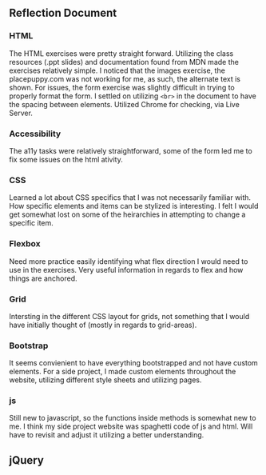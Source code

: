 ## Reflection Document

### HTML

The HTML exercises were pretty straight forward. Utilizing the class resources (.ppt slides) and documentation found from MDN made the exercises relatively simple. I noticed that the images exercise, the placepuppy.com was not working for me, as such, the alternate text is shown. For issues, the form exercise was slightly difficult in trying to properly format the form. I settled on utilizing `<br>` in the document to have the spacing between elements. Utilized Chrome for checking, via Live Server.

### Accessibility

The a11y tasks were relatively straightforward, some of the form led me to fix some issues on the html ativity.

### CSS

Learned a lot about CSS specifics that I was not necessarily familiar with. How specific elements and items can be stylized is interesting. I felt I would get somewhat lost on some of the heirarchies in attempting to change a specific item.

### Flexbox

Need more practice easily identifying what flex direction I would need to use in the exercises. Very useful information in regards to flex and how things are anchored.

### Grid

Intersting in the different CSS layout for grids, not something that I would have initially thought of (mostly in regards to grid-areas).

### Bootstrap

It seems convienient to have everything bootstrapped and not have custom elements. For a side project, I made custom elements throughout the website, utilizing different
style sheets and utilizing pages.

### js

Still new to javascript, so the functions inside methods is somewhat new to me. I think my side project website was spaghetti code of js and html. Will have to revisit and adjust it utilizing a better understanding.

## jQuery

